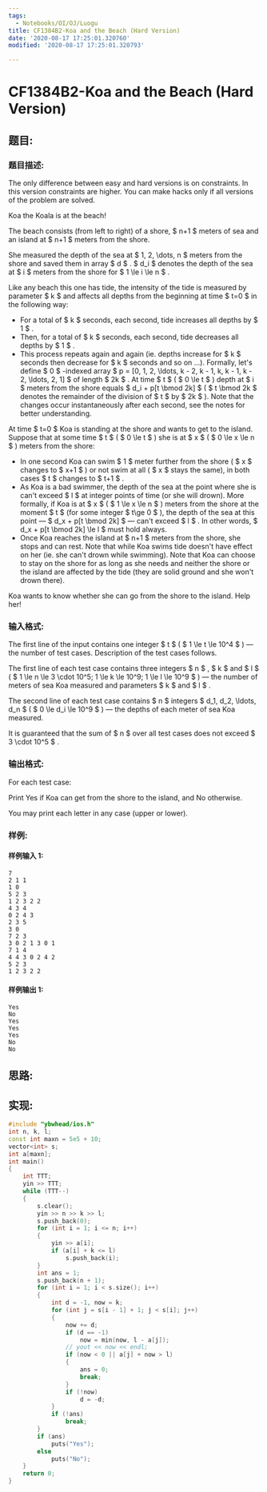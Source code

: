 ```yaml
---
tags:
  - Notebooks/OI/OJ/Luogu
title: CF1384B2-Koa and the Beach (Hard Version)
date: '2020-08-17 17:25:01.320760'
modified: '2020-08-17 17:25:01.320793'

---
```


# CF1384B2-Koa and the Beach (Hard Version)

## 题目:

### 题目描述:

The only difference between easy and hard versions is on constraints. In this version constraints are higher. You can make hacks only if all versions of the problem are solved.

Koa the Koala is at the beach!

The beach consists (from left to right) of a shore, $ n+1 $ meters of sea and an island at $ n+1 $ meters from the shore.

She measured the depth of the sea at $ 1, 2, \dots, n $ meters from the shore and saved them in array $ d $ . $ d_i $ denotes the depth of the sea at $ i $ meters from the shore for $ 1 \le       i \le n $ .

Like any beach this one has tide, the intensity of the tide is measured by parameter $ k $ and affects all depths from the beginning at time $ t=0 $ in the following way:

- For a total of $ k $ seconds, each second, tide increases all depths by $ 1 $ .
- Then, for a total of $ k $ seconds, each second, tide decreases all depths by $ 1 $ .
- This process repeats again and again (ie. depths increase for $ k $ seconds then decrease for $ k $ seconds and so on ...). Formally, let's define $ 0 $ -indexed array $ p = [0, 1, 2,           \ldots, k - 2, k - 1, k, k - 1, k - 2, \ldots, 2, 1] $ of length $ 2k $ . At time $ t $ ( $ 0 \le t $ ) depth at $ i $ meters from the shore equals $ d_i + p[t \bmod 2k] $ ( $ t \bmod 2k $ denotes the remainder of the division of $ t $ by $ 2k $ ). Note that the changes occur instantaneously after each second, see the notes for better understanding.

At time $ t=0 $ Koa is standing at the shore and wants to get to the island. Suppose that at some time $ t $ ( $ 0 \le t $ ) she is at $ x $ ( $ 0 \le x \le n $ ) meters from the shore:

- In one second Koa can swim $ 1 $ meter further from the shore ( $ x $ changes to $ x+1 $ ) or not swim at all ( $ x $ stays the same), in both cases $ t $ changes to $ t+1 $ .
- As Koa is a bad swimmer, the depth of the sea at the point where she is can't exceed $ l $ at integer points of time (or she will drown). More formally, if Koa is at $ x $ ( $ 1 \le x         \le n $ ) meters from the shore at the moment $ t $ (for some integer $ t\ge 0 $ ), the depth of the sea at this point — $ d_x + p[t \bmod 2k] $ — can't exceed $ l $ . In other words, $ d_x + p[t \bmod 2k] \le l $ must hold always.
- Once Koa reaches the island at $ n+1 $ meters from the shore, she stops and can rest. Note that while Koa swims tide doesn't have effect on her (ie. she can't drown while swimming). Note that Koa can choose to stay on the shore for as long as she needs and neither the shore or the island are affected by the tide (they are solid ground and she won't drown there).

Koa wants to know whether she can go from the shore to the island. Help her!

### 输入格式:

The first line of the input contains one integer $ t $ ( $ 1       \le t \le 10^4 $ ) — the number of test cases. Description of the test cases follows.

The first line of each test case contains three integers $ n $ , $ k $ and $ l $ ( $ 1 \le n \le 3 \cdot 10^5; 1 \le k \le       10^9; 1 \le l \le 10^9 $ ) — the number of meters of sea Koa measured and parameters $ k $ and $ l $ .

The second line of each test case contains $ n $ integers $ d_1, d_2, \ldots, d_n $ ( $ 0 \le d_i \le 10^9 $ ) — the depths of each meter of sea Koa measured.

It is guaranteed that the sum of $ n $ over all test cases does not exceed $ 3 \cdot 10^5 $ .

### 输出格式:

For each test case:

Print Yes if Koa can get from the shore to the island, and No otherwise.

You may print each letter in any case (upper or lower).

### 样例:

#### 样例输入 1:

```
7
2 1 1
1 0
5 2 3
1 2 3 2 2
4 3 4
0 2 4 3
2 3 5
3 0
7 2 3
3 0 2 1 3 0 1
7 1 4
4 4 3 0 2 4 2
5 2 3
1 2 3 2 2
```

#### 样例输出 1:

```
Yes
No
Yes
Yes
Yes
No
No
```

## 思路:

## 实现:

```cpp
#include "ybwhead/ios.h"
int n, k, l;
const int maxn = 5e5 + 10;
vector<int> s;
int a[maxn];
int main()
{
    int TTT;
    yin >> TTT;
    while (TTT--)
    {
        s.clear();
        yin >> n >> k >> l;
        s.push_back(0);
        for (int i = 1; i <= n; i++)
        {
            yin >> a[i];
            if (a[i] + k <= l)
                s.push_back(i);
        }
        int ans = 1;
        s.push_back(n + 1);
        for (int i = 1; i < s.size(); i++)
        {
            int d = -1, now = k;
            for (int j = s[i - 1] + 1; j < s[i]; j++)
            {
                now += d;
                if (d == -1)
                    now = min(now, l - a[j]);
                // yout << now << endl;
                if (now < 0 || a[j] + now > l)
                {
                    ans = 0;
                    break;
                }
                if (!now)
                    d = -d;
            }
            if (!ans)
                break;
        }
        if (ans)
            puts("Yes");
        else
            puts("No");
    }
    return 0;
}
```
